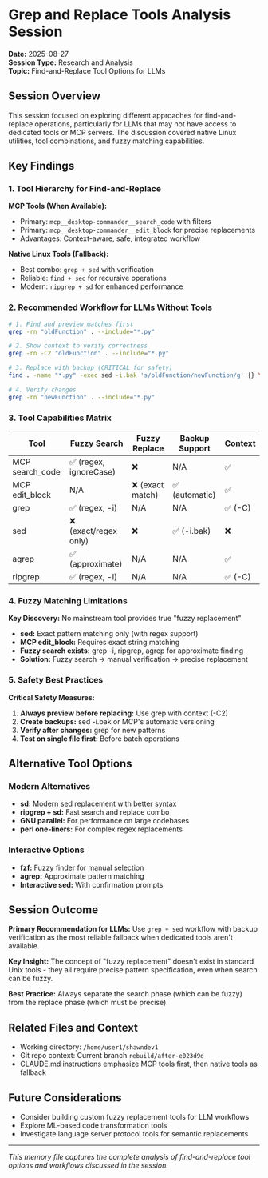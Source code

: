# Grep and Replace Tools Analysis Session

**Date:** 2025-08-27  
**Session Type:** Research and Analysis  
**Topic:** Find-and-Replace Tool Options for LLMs

## Session Overview

This session focused on exploring different approaches for find-and-replace operations, particularly for LLMs that may not have access to dedicated tools or MCP servers. The discussion covered native Linux utilities, tool combinations, and fuzzy matching capabilities.

## Key Findings

### 1. Tool Hierarchy for Find-and-Replace

**MCP Tools (When Available):**
- Primary: `mcp__desktop-commander__search_code` with filters
- Primary: `mcp__desktop-commander__edit_block` for precise replacements
- Advantages: Context-aware, safe, integrated workflow

**Native Linux Tools (Fallback):**
- Best combo: `grep + sed` with verification
- Reliable: `find + sed` for recursive operations
- Modern: `ripgrep + sd` for enhanced performance

### 2. Recommended Workflow for LLMs Without Tools

```bash
# 1. Find and preview matches first
grep -rn "oldFunction" . --include="*.py"

# 2. Show context to verify correctness  
grep -rn -C2 "oldFunction" . --include="*.py"

# 3. Replace with backup (CRITICAL for safety)
find . -name "*.py" -exec sed -i.bak 's/oldFunction/newFunction/g' {} \;

# 4. Verify changes
grep -rn "newFunction" . --include="*.py"
```

### 3. Tool Capabilities Matrix

| Tool | Fuzzy Search | Fuzzy Replace | Backup Support | Context |
|------|-------------|---------------|----------------|---------|
| MCP search_code | ✅ (regex, ignoreCase) | ❌ | N/A | ✅ |
| MCP edit_block | N/A | ❌ (exact match) | ✅ (automatic) | ✅ |
| grep | ✅ (regex, -i) | N/A | N/A | ✅ (-C) |
| sed | ❌ (exact/regex only) | ❌ | ✅ (-i.bak) | ❌ |
| agrep | ✅ (approximate) | N/A | N/A | ✅ |
| ripgrep | ✅ (regex, -i) | N/A | N/A | ✅ (-C) |

### 4. Fuzzy Matching Limitations

**Key Discovery:** No mainstream tool provides true "fuzzy replacement"
- **sed:** Exact pattern matching only (with regex support)
- **MCP edit_block:** Requires exact string matching
- **Fuzzy search exists:** grep -i, ripgrep, agrep for approximate finding
- **Solution:** Fuzzy search → manual verification → precise replacement

### 5. Safety Best Practices

**Critical Safety Measures:**
1. **Always preview before replacing:** Use grep with context (-C2)
2. **Create backups:** sed -i.bak or MCP's automatic versioning
3. **Verify after changes:** grep for new patterns
4. **Test on single file first:** Before batch operations

## Alternative Tool Options

### Modern Alternatives
- **sd:** Modern sed replacement with better syntax
- **ripgrep + sd:** Fast search and replace combo
- **GNU parallel:** For performance on large codebases
- **perl one-liners:** For complex regex replacements

### Interactive Options
- **fzf:** Fuzzy finder for manual selection
- **agrep:** Approximate pattern matching
- **Interactive sed:** With confirmation prompts

## Session Outcome

**Primary Recommendation for LLMs:**
Use `grep + sed` workflow with backup verification as the most reliable fallback when dedicated tools aren't available.

**Key Insight:**
The concept of "fuzzy replacement" doesn't exist in standard Unix tools - they all require precise pattern specification, even when search can be fuzzy.

**Best Practice:**
Always separate the search phase (which can be fuzzy) from the replace phase (which must be precise).

## Related Files and Context

- Working directory: `/home/user1/shawndev1`
- Git repo context: Current branch `rebuild/after-e023d9d`
- CLAUDE.md instructions emphasize MCP tools first, then native tools as fallback

## Future Considerations

- Consider building custom fuzzy replacement tools for LLM workflows
- Explore ML-based code transformation tools
- Investigate language server protocol tools for semantic replacements

---

*This memory file captures the complete analysis of find-and-replace tool options and workflows discussed in the session.*